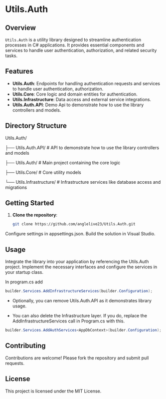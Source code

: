 # Utils.Auth

## Overview
`Utils.Auth` is a utility library designed to streamline authentication processes in C# applications. It provides essential components and services to handle user authentication, authorization, and related security tasks.

## Features
- **Utils.Auth**: Endpoints for handling authentication requests and services to handle user authentication, authorization.
- **Utils.Core**: Core logic and domain entities for authentication.
- **Utils.Infrastructure**: Data access and external service integrations.
- **Utils.Auth.API**: Demo Api to demonstrate how to use the library controllers and models.

## Directory Structure

Utils.Auth/

├── Utils.Auth.API/ # API to demonstrate how to use the library controllers and models

├── Utils.Auth/ # Main project containing the core logic

├── Utils.Core/ # Core utility models

└── Utils.Infrastructure/ # Infrastructure services like database access and migrations

## Getting Started
1. **Clone the repository**:
   ```sh
   git clone https://github.com/anglelive23/Utils.Auth.git

Configure settings in appsettings.json.
Build the solution in Visual Studio.

## Usage
Integrate the library into your application by referencing the Utils.Auth project. Implement the necessary interfaces and configure the services in your startup class.

In program.cs add

```csharp
builder.Services.AddInfrastructureServices(builder.Configuration);
```

- Optionally, you can remove Utils.Auth.API as it demonstrates library usage.

- You can also delete the Infrastructure layer. If you do, replace the AddInfrastructureServices call in Program.cs with this.

```csharp
builder.Services.AddAuthServices<AppDbContext>(builder.Configuration);
```

## Contributing
Contributions are welcome! Please fork the repository and submit pull requests.

## License
This project is licensed under the MIT License.
